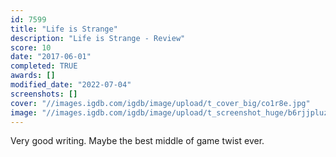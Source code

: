 ```yaml
---
id: 7599
title: "Life is Strange"
description: "Life is Strange - Review"
score: 10
date: "2017-06-01"
completed: TRUE
awards: []
modified_date: "2022-07-04"
screenshots: []
cover: "//images.igdb.com/igdb/image/upload/t_cover_big/co1r8e.jpg"
image: "//images.igdb.com/igdb/image/upload/t_screenshot_huge/b6rjjpluz7vzprxny8oi.jpg"
---
```

Very good writing. Maybe the best middle of game twist ever.